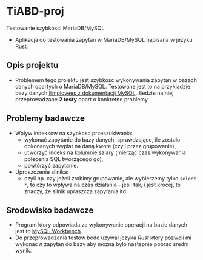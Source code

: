 # TiABD-proj
Testowanie szybkosci MariaDB/MySQL
* Aplikacja do testowania zapytan w MariaDB/MySQL napisana w jezyku Rust.
## Opis projektu
* Problemem tego projektu jest szybkosc wykonywania zapytan w bazach danych opartych o MariaDB/MySQL. Testowane jest to na przykladzie bazy danych [Employees z dokumentacji MySQL](https://github.com/datacharmer/test_db). Bedzie na niej przeprowadzane **2 testy** opart o konkretne problemy.
## Problemy badawcze
* Wplyw indeksow na szybkosc przeszukiwania:
	* wykonać zapytanie do bazy danych, sprawdzające, ile zostało dokonanych wypłat na daną kwotę (czyli przez grupowanie),
	* utworzyć indeks na kolumnie salary (mierząc czas wykonywania polecenia SQL tworzącego go),
	* powtórzyć zapytanie.
* Uproszczenie silnika:
	* czyli np. czy jeżeli zrobimy grupowanie, ale wybierzemy tylko ``select *``, to czy to wpływa na czas działania - jeśli tak, i jest krócej, to znaczy, że silnik upraszcza zapytania itd.
## Srodowisko badawcze
* Program ktory odpowiada za wykonywanie operacji na bazie danych jest to [MySQL Workbench](https://www.mysql.com/products/workbench/).
* Do przeprowadzenia testow bede uzywal jezyka *Rust* ktory pozwoli mi wykonac *n* zapytan do bazy aby mozna bylo nastepnie pobrac sredni wynik.
